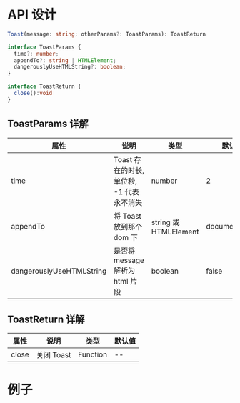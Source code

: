 # API 设计

```typescript
Toast(message: string; otherParams?: ToastParams): ToastReturn

interface ToastParams {
  time?: number;
  appendTo?: string | HTMLElement;
  dangerouslyUseHTMLString?: boolean;
}

interface ToastReturn {
  close():void
}
```

## ToastParams 详解

| 属性                     | 说明                                      | 类型                  | 默认值        |
| ------------------------ | ----------------------------------------- | --------------------- | ------------- |
| time                     | Toast 存在的时长, 单位秒, -1 代表永不消失 | number                | 2             |
| appendTo                 | 将 Toast 放到那个 dom 下                  | string 或 HTMLElement | document.body |
| dangerouslyUseHTMLString | 是否将 message 解析为 html 片段           | boolean               | false         |

## ToastReturn 详解

| 属性  | 说明       | 类型     | 默认值 |
| ----- | ---------- | -------- | ------ |
| close | 关闭 Toast | Function | --     |

# 例子

